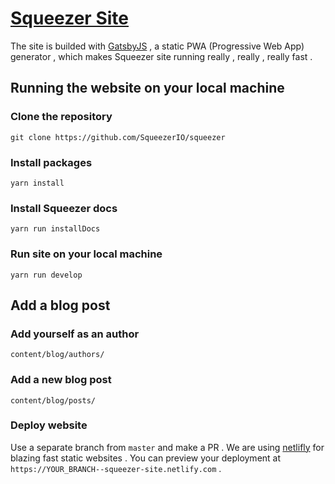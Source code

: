 # [Squeezer Site](https://squeezer.io)

The site is builded with [GatsbyJS](https://www.gatsbyjs.org/) , a static PWA (Progressive Web App) generator , which makes Squeezer site running really , really , really fast .

## Running the website on your local machine

### Clone the repository

`git clone https://github.com/SqueezerIO/squeezer`

### Install packages

`yarn install`

### Install Squeezer docs

`yarn run installDocs`

### Run site on your local machine

`yarn run develop`

## Add a blog post

### Add yourself as an author

`content/blog/authors/`

### Add a new blog post

`content/blog/posts/`

### Deploy website

Use a separate branch from `master` and make a PR . We are using [netlifly](https://www.netlify.com/) for blazing 
fast static websites . You can preview your deployment at `https://YOUR_BRANCH--squeezer-site.netlify.com` .
